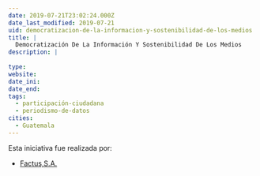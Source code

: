 ```yaml
---
date: 2019-07-21T23:02:24.000Z
date_last_modified: 2019-07-21
uid: democratizacion-de-la-informacion-y-sostenibilidad-de-los-medios
title: |
  Democratización De La Información Y Sostenibilidad De Los Medios
description: |
  
type: 
website: 
date_ini: 
date_end: 
tags:
  - participación-ciudadana
  - periodismo-de-datos
cities: 
  - Guatemala
---
```


Esta iniciativa fue realizada por:

- [Factus,S.A.](/organizaciones/factus-s-a)
